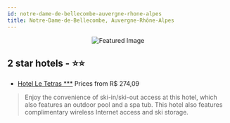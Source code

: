 ```yaml
---
id: notre-dame-de-bellecombe-auvergne-rhone-alpes
title: Notre-Dame-de-Bellecombe, Auvergne-Rhône-Alpes
---
```


<center><img src="https://i.travelapi.com/hotels/16000000/15850000/15842000/15841945/1c1d383e_b.jpg" alt="Featured Image" /></center>


##  2 star hotels - ⭐️⭐️

-    [Hotel Le Tetras ***](https://us.hurb.com/hotels/notre-dame-de-bellecombe/hotel-le-tetras-JNP-JP864834?cmp=18055) Prices from R$ 274,09
   > Enjoy the convenience of ski-in/ski-out access at this hotel, which also features an outdoor pool and a spa tub. This hotel also features complimentary wireless Internet access and ski storage.
